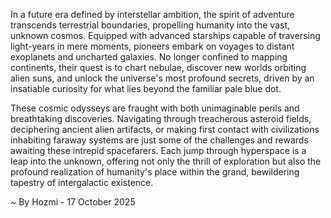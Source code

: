 
In a future era defined by interstellar ambition, the spirit of adventure transcends terrestrial boundaries, propelling humanity into the vast, unknown cosmos. Equipped with advanced starships capable of traversing light-years in mere moments, pioneers embark on voyages to distant exoplanets and uncharted galaxies. No longer confined to mapping continents, their quest is to chart nebulae, discover new worlds orbiting alien suns, and unlock the universe's most profound secrets, driven by an insatiable curiosity for what lies beyond the familiar pale blue dot.

These cosmic odysseys are fraught with both unimaginable perils and breathtaking discoveries. Navigating through treacherous asteroid fields, deciphering ancient alien artifacts, or making first contact with civilizations inhabiting faraway systems are just some of the challenges and rewards awaiting these intrepid spacefarers. Each jump through hyperspace is a leap into the unknown, offering not only the thrill of exploration but also the profound realization of humanity's place within the grand, bewildering tapestry of intergalactic existence.

~ By Hozmi - 17 October 2025
